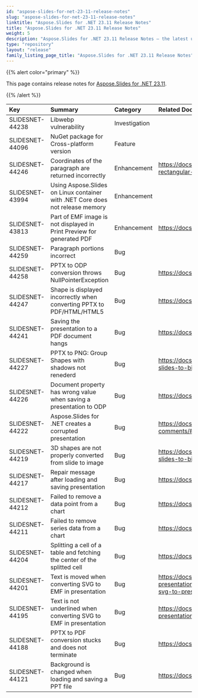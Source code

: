 ```yaml
---
id: "aspose-slides-for-net-23-11-release-notes"
slug: "aspose-slides-for-net-23-11-release-notes"
linktitle: "Aspose.Slides for .NET 23.11 Release Notes"
title: "Aspose.Slides for .NET 23.11 Release Notes"
weight: 5
description: "Aspose.Slides for .NET 23.11 Release Notes – the latest updates and fixes."
type: "repository"
layout: "release"
family_listing_page_title: "Aspose.Slides for .NET 23.11 Release Notes"
---
```


{{% alert color="primary" %}}

This page contains release notes for [ Aspose.Slides for .NET 23.11](https://www.nuget.org/packages/Aspose.Slides.NET/).

{{% /alert %}}

|**Key**|**Summary**|**Category**|**Related Documentation**|
| :- | :- | :- | :- |
|SLIDESNET-44238|Libwebp vulnerability|Investigation|
|SLIDESNET-44096|NuGet package for Cross-platform version|Feature|
|SLIDESNET-44246|Coordinates of the paragraph are returned incorrectly|Enhancement|<https://docs.aspose.com/slides/cpp/paragraph/#get-rectangular-coordinates-of-paragraph>
|SLIDESNET-43994|Using Aspose.Slides on Linux container with .NET Core does not release memory|Enhancement|
|SLIDESNET-43813|Part of EMF image is not displayed in Print Preview for generated PDF|Enhancement|<https://docs.aspose.com/slides/net/convert-powerpoint-to-pdf/>
|SLIDESNET-44259|Paragraph portions incorrect|Bug|
|SLIDESNET-44258|PPTX to ODP conversion throws NullPointerException|Bug|<https://docs.aspose.com/slides/net/convert-openoffice-odp/>
|SLIDESNET-44247|Shape is displayed incorrectly when converting PPTX to PDF/HTML/HTML5|Bug|<https://docs.aspose.com/slides/net/convert-powerpoint/>
|SLIDESNET-44241|Saving the presentation to a PDF document hangs|Bug|<https://docs.aspose.com/slides/net/convert-powerpoint-to-pdf/>
|SLIDESNET-44227|PPTX to PNG: Group Shapes with shadows not renederd|Bug|<https://docs.aspose.com/slides/net/convert-slide/#converting-slides-to-bitmap-and-saving-the-images-in-png>
|SLIDESNET-44226|Document property has wrong value when saving a presentation to ODP|Bug|<https://docs.aspose.com/slides/net/presentation-properties/>
|SLIDESNET-44222|Aspose.Slides for .NET creates a corrupted presentation|Bug|<https://docs.aspose.com/slides/net/presentation-comments/#add-slide-comment>
|SLIDESNET-44219|3D shapes are not properly converted from slide to image|Bug|<https://docs.aspose.com/slides/net/convert-slide/#converting-slides-to-bitmap-and-saving-the-images-in-png>
|SLIDESNET-44217|Repair message after loading and saving presentation|Bug|<https://docs.aspose.com/slides/net/save-presentation/>
|SLIDESNET-44212|Failed to remove a data point from a chart|Bug|<https://docs.aspose.com/slides/net/powerpoint-charts/>
|SLIDESNET-44211|Failed to remove series data from a chart|Bug|<https://docs.aspose.com/slides/net/powerpoint-charts/>
|SLIDESNET-44204|Splitting a cell of a table and fetching the center of the splitted cell|Bug|<https://docs.aspose.com/slides/net/manage-cells/>
|SLIDESNET-44201|Text is moved when converting SVG to EMF in presentation|Bug|<https://docs.aspose.com/slides/net/image/#adding-svg-to-presentationshttps://docs.aspose.com/slides/net/image/#adding-svg-to-presentations>
|SLIDESNET-44195|Text is not underlined when converting SVG to EMF in presentation|Bug|<https://docs.aspose.com/slides/net/image/#adding-svg-to-presentations>
|SLIDESNET-44188|PPTX to PDF conversion stucks and does not terminate|Bug|<https://docs.aspose.com/slides/net/convert-powerpoint-to-png/>
|SLIDESNET-44121|Background is changed when loading and saving a PPT file|Bug|<https://docs.aspose.com/slides/net/convert-presentation/>